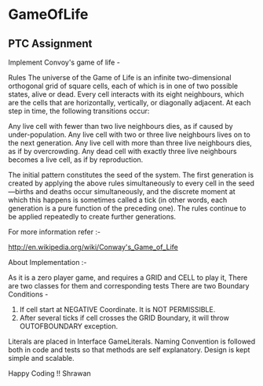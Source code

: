GameOfLife
==========

PTC Assignment
--------
Implement Convoy's game of life -

Rules
The universe of the Game of Life is an infinite two-dimensional orthogonal grid of square cells, 
each of which is in one of two possible states, alive or dead. Every cell interacts with its eight neighbours,
which are the cells that are horizontally, vertically, or diagonally adjacent. At each step in time, the following 
transitions occur:

Any live cell with fewer than two live neighbours dies, as if caused by under-population.
Any live cell with two or three live neighbours lives on to the next generation.
Any live cell with more than three live neighbours dies, as if by overcrowding.
Any dead cell with exactly three live neighbours becomes a live cell, as if by reproduction.

The initial pattern constitutes the seed of the system.
The first generation is created by applying the above rules simultaneously to every cell in the seed—births and 
deaths occur simultaneously, and the discrete moment at which this happens is sometimes called a tick
(in other words, each generation is a pure function of the preceding one). 
The rules continue to be applied repeatedly to create further generations.

For more information refer :- 

http://en.wikipedia.org/wiki/Conway's_Game_of_Life

About Implementation :-

As it is a zero player game, and requires a GRID and CELL to play it, There are two classes for them and corresponding tests 
There are two Boundary Conditions -
1. If cell start at NEGATIVE Coordinate. It is NOT PERMISSIBLE.
2. After several ticks if cell crosses the GRID Boundary, it will throw OUTOFBOUNDARY exception.

Literals are placed in Interface GameLiterals.
Naming Convention is followed both in code and tests so that methods are self explanatory.
Design is kept simple and scalable.

Happy Coding !!
Shrawan
